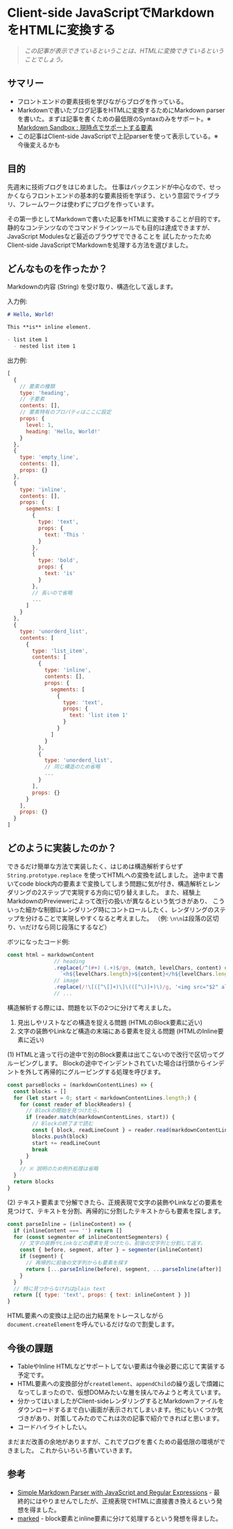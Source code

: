 # Client-side JavaScriptでMarkdownをHTMLに変換する

> *この記事が表示できているということは、HTMLに変換できているということでしょう。*

## サマリー

- フロントエンドの要素技術を学びながらブログを作っている。
- Markdownで書いたブログ記事をHTMLに変換するためにMarkdown parserを書いた。まずは記事を書くための最低限のSyntaxのみをサポート。※ [Markdown Sandbox : 現時点でサポートする要素](0000-00-00--markdown-sandbox.html)
- この記事はClient-side JavaScriptで上記parserを使って表示している。※ 今後変えるかも

## 目的

先週末に技術ブログをはじめました。
仕事はバックエンドが中心なので、せっかくならフロントエンドの基本的な要素技術を学ぼう、という意図でライブラリ、フレームワークは使わずにブログを作っています。

その第一歩としてMarkdownで書いた記事をHTMLに変換することが目的です。
静的なコンテンツなのでコマンドラインツールでも目的は達成できますが、
JavaScript Modulesなど最近のブラウザでできることを
試したかったためClient-side JavaScriptでMarkdownを処理する方法を選びました。

## どんなものを作ったか？

Markdownの内容 (String) を受け取り、構造化して返します。

入力例:
```markdown
# Hello, World!

This **is** inline element.

- list item 1
  - nested list item 1
```

出力例:
```javascript
[
  {
    // 要素の種類
    type: 'heading',
    // 子要素
    contents: [],
    // 要素特有のプロパティはここに設定
    props: {
      level: 1,
      heading: 'Hello, World!'
    }
  },
  {
    type: 'empty_line',
    contents: [],
    props: {}
  },
  {
    type: 'inline',
    contents: [],
    props: {
      segments: [
        {
          type: 'text',
          props: {
            text: 'This '
          }
        },
        {
          type: 'bold',
          props: {
            text: 'is'
          }
        },
        // 長いので省略
        ...
      ]
    }
  },
  {
    type: 'unorderd_list',
    contents: [
      {
        type: 'list_item',
        contents: [
          {
            type: 'inline',
            contents: [],
            props: {
              segments: [
                {
                  type: 'text',
                  props: {
                    text: 'list item 1'
                  }
                }
              ]
            }
          },
          {
            type: 'unorderd_list',
            // 同じ構造のため省略
            ...
          }
        ],
        props: {}
      }
    ],
    props: {}
  }
]
```

## どのように実装したのか？

できるだけ簡単な方法で実装したく、はじめは構造解析すらせず `String.prototype.replace` を使ってHTMLへの変換を試しました。
途中まで書いてcode block内の要素まで変換してしまう問題に気が付き、構造解析とレンダリングの2ステップで実現する方向に切り替えました。
また、経験上MarkdownのPreviewerによって改行の扱いが異なるという気づきがあり、
こういった細かな制御はレンダリング時にコントロールしたく、レンダリングのステップを分けることで実現しやすくなると考えました。
（例: `\n\n`は段落の区切り、`\n`だけなら同じ段落にするなど）

ボツになったコード例:
```javascript
const html = markdownContent
               // heading
               .replace(/^(#+) (.+)$/gm, (match, levelChars, content) =>
                 `<h${levelChars.length}>${content}</h${levelChars.length}>`)
               // image
               .replace(/!\[([^\[]+)\]\(([^\)]+)\)/g, '<img src="$2" alt="$1">')
               // ...
```

構造解析する際には、問題を以下の2つに分けて考えました。
1. 見出しやリストなどの構造を捉える問題 (HTMLのBlock要素に近い)
2. 文字の装飾やLinkなど構造の末端にある要素を捉える問題 (HTMLのInline要素に近い)

(1) HTMLと違って行の途中で別のBlock要素は出てこないので改行で区切ってグルーピングします。
Blockの途中でインデントされていた場合は行頭からインデントを外して再帰的にグルーピングする処理を呼びます。

```javascript
const parseBlocks = (markdownContentLines) => {
  const blocks = []
  for (let start = 0; start < markdownContentLines.length;) {
    for (const reader of blockReaders) {
      // Blockの開始を見つけたら、
      if (reader.match(markdownContentLines, start)) {
        // Blockの終了まで読む
        const { block, readLineCount } = reader.read(markdownContentLines, start)
        blocks.push(block)
        start += readLineCount
        break
      }
    }
    // ※ 説明のため例外処理は省略
  }
  return blocks
}
```

(2) テキスト要素まで分解できたら、正規表現で文字の装飾やLinkなどの要素を見つけて、テキストを分割、再帰的に分割したテキストからも要素を探します。

```javascript
const parseInline = (inlineContent) => {
  if (inlineContent === '') return []
  for (const segmenter of inlineContentSegmenters) {
    // 文字の装飾やLinkなどの要素を見つけたら、前後の文字列と分割して返す。
    const { before, segment, after } = segmenter(inlineContent)
    if (segment) {
      // 再帰的に前後の文字列からも要素を探す
      return [...parseInline(before), segment, ...parseInline(after)]
    }
  }
  // 特に見つからなければplain text
  return [{ type: 'text', props: { text: inlineContent } }]
}
```

HTML要素への変換は上記の出力結果をトレースしながら`document.createElement`を呼んでいるだけなので割愛します。

## 今後の課題

- TableやInline HTMLなどサポートしてない要素は今後必要に応じて実装する予定です。
- HTML要素への変換部分が`createElement`、`appendChild`の繰り返しで煩雑になってしまったので、仮想DOMみたいな層を挟んでみようと考えています。
- 分かってはいましたがClient-sideレンダリングするとMarkdownファイルをダウンロードするまで白い画面が表示されてしまいます。他にもいくつか気づきがあり、対策してみたのでこれは次の記事で紹介できればと思います。
- コードハイライトしたい。

まだまだ改善の余地がありますが、これでブログを書くための最低限の環境ができました。
これからいろいろ書いていきます。

## 参考

- [Simple Markdown Parser with JavaScript and Regular Expressions](https://www.bigomega.dev/markdown-parser) - 最終的にはやりませんでしたが、正規表現でHTMLに直接書き換えるという発想を得ました。
- [marked](https://github.com/markedjs/marked) - block要素とinline要素に分けて処理するという発想を得ました。
